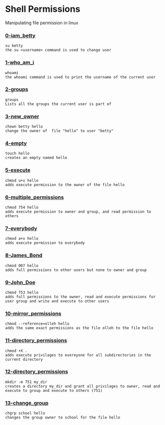 # Shell Permissions 

Manipulating file permission in linux

### [0-iam_betty](./0-iam_betty) 
```
su betty
the su <username> command is used to change user 
```

### [1-who_am_i](./1-who_am_i)
```
whoami
the whoami command is used to print the username of the current user
```

### [2-groups](./2-groups)
```
groups
Lists all the groups the current user is part of
```

### [3-new_owner](./3-new_owner)
```
chown betty hello
change the owner of  file "hello" to user "betty"
```

### [4-empty](./4-empty)
```
touch hello
creates an empty named hello
```

### [5-execute](./5-execute)
```
chmod u+x hello
adds execute permission to the owner of the file hello
```

### [6-multiple_permissions](./6-multiple_permissions)
```
chmod 754 hello
adds execute permission to owner and group, and read permission to others
```

### [7-everybody](./7-everybody)
```
chmod a+x hello
adds execute permission to everybody
```

### [8-James_Bond](./8-James_Bond)
```
chmod 007 hello
adds full permissions to other users but none to owner and group
```

### [9-John_Doe](./9-John_Doe)
```
chmod 753 hello
adds full permissions to the owner, read and execute permissions for user group and write and execute to other users
```

### [10-mirror_permissions](./10-mirror_permissions)
```
chmod --reference=olleh hello
adds the same exact permissions as the file olleh to the file hello
```

### [11-directory_permissions](./11-directory_permissions)
```
chmod +X .
adds execute privilages to evereyone for all subdirectories in the current directory
```

### [12-directory_permissions](./12-directory_permissions)
```
mkdir -m 751 my_dir
creates a directory my_dir and grant all privilages to owner, read and execute to group and execute to others (751)
```

### [13-change_group](./13-change_group)
```
chgrp school hello
changes the group owner to school for the file hello
```


